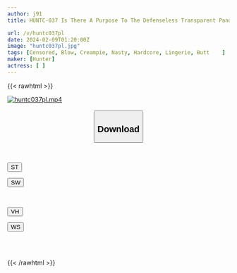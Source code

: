 ```yaml
---
author: j91
title: HUNTC-037 Is There A Purpose To The Defenseless Transparent Pandeka Butt? My Neighbor's Older Sister's Panties Are Transparent And Super Erotic! I Couldn't Help But Think That He Was Trying To Seduce Me, So I Kept Looking At Him And He Found Out.

url: /v/huntc037pl
date: 2024-02-09T01:20:00Z
image: "huntc037pl.jpg"
tags: [Censored, Blow, Creampie, Nasty, Hardcore, Lingerie, Butt	]
maker: [Hunter]
actress: [ ]
---
```



{{< rawhtml >}}

<div class="video" data-videoid="glJ4RwkY7WFqqvZ">
    <a href="javascript:;">
        <img src="/v/huntc037pl/huntc037pl.jpg" width="WIDTH" height="HEIGHT" alt="huntc037pl.mp4" loading="lazy">
    </a>
</div>

<script type="text/javascript" src="https://j91.asia/asset/on-demand-st.js"></script>

<br>
  <link rel="stylesheet" href="https://j91.asia/asset/bs5.css">
  
  <center>
  <button class="btn btn-primary" type="button" data-bs-toggle="collapse" data-bs-target=".multi-collapse" aria-expanded="false" aria-controls="multiCollapseExample1 multiCollapseExample2"><h2>Download</h2></button></center>
</p>
<div class="row">
  <div class="col">
    <div class="collapse multi-collapse" id="multiCollapseExample1">
      <div class="card card-body">
	      	      <br>
<div class="buttons">  
<p><a href="https://streamtape.to/v/glJ4RwkY7WFqqvZ" target="_blank"><button class="btn-hover color-3"><i class="fa fa-download"></i> ST</button></a></p>
<p><a href="https://flaswish.com/2kbb6okop9qk" target="_blank"><button class="btn-hover color-2"><i class="fa fa-download"></i> SW</button></a></p></div>
    </div>
  </div>
</div>
  <div class="col">
    <div class="collapse multi-collapse" id="multiCollapseExample2">
      <div class="card card-body">
	      <br>
<div class="buttons">
<p><a href="javascript:;" target="_blank"><button class="btn-hover color-9"><i class="fa fa-download"></i> VH</button></a></p>
<p><a href="javascript:;" target="_blank"><button class="btn-hover color-8"><i class="fa fa-download"></i> WS</button></a></p></div>
<br><br>
      </div>
    </div>
  </div>
</div>

{{< /rawhtml >}}